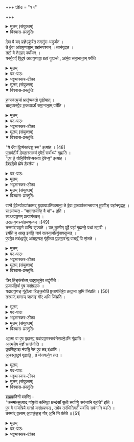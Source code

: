 +++
title = "११"

+++

<details><summary>मूलम् (संयुक्तम्)</summary>

दे॒वा वै यद्य॒ज्ञेऽकु॑र्वत॒ तदसु॑रा अकुर्वत॒ ते दे॒वा आ॑ग्रय॒णाग्रा॒न्ग्रहा॑नपश्य॒न्तान॑गृह्णत॒ ततो॒ वै तेऽग्र॒म्पर्या॑य॒न्यस्यै॒वव्ँवि॒दुष॑ आग्रय॒णाग्रा॒ ग्रहा॑ गृ॒ह्यन्तेऽग्र॑मे॒व स॑मा॒नाना॒म्पर्ये॑ति
</details>

<details open><summary>विश्वास-प्रस्तुतिः</summary>

दे॒वा वै यद् य॒ज्ञेऽकु॑र्वत॒ तदसु॑रा अकुर्वत ।  
ते दे॒वा आ॑ग्रय॒णाग्रा॒न् ग्रहा॑नपश्यन् । तान॑गृह्णत ।   
ततो॒ वै तेऽग्र॒म् पर्या॑यन् ।  
यस्यै॒वव्ँ वि॒दुष॑ आग्रय॒णाग्रा॒ ग्रहा॑ गृ॒ह्यन्ते , ऽग्र॑मे॒व स॑मा॒नाना॒म् पर्ये॑ति ।  
</details>

<details><summary>मूलम्</summary>

दे॒वा वै यद् य॒ज्ञेऽकु॑र्वत॒ तदसु॑रा अकुर्वत ।  
ते दे॒वा आ॑ग्रय॒णाग्रा॒न् ग्रहा॑नपश्यन् । तान॑गृह्णत ।   
ततो॒ वै तेऽग्र॒म् पर्या॑यन् ।  
यस्यै॒वव्ँ वि॒दुष॑ आग्रय॒णाग्रा॒ ग्रहा॑ गृ॒ह्यन्ते , ऽग्र॑मे॒व स॑मा॒नाना॒म् पर्ये॑ति ।  
</details>

<details><summary>पद-पाठः</summary>

दे॒वाः । वै । यत् । य॒ज्ञे । अकु॑र्वत । तत् । असु॑राः । अ॒कु॒र्व॒त॒ ।   
ते । दे॒वाः । आ॒ग्र॒य॒णाग्रा॒नित्या॑ग्रय॒ण-अ॒ग्रा॒न् । ग्रहान्॑ । अ॒प॒श्य॒न् ।
तान् । अ॒गृ॒ह्ण॒त॒ ।   
ततः॑ । वै । ते । अग्र॑म् । परीति॑ । आ॒य॒न् ।   
यस्य॑ । ए॒वम् । वि॒दुषः॑ । आ॒ग्र॒य॒णाग्रा॒ इत्या॑ग्रय॒ण-अ॒ग्राः॒ । ग्रहाः॑ । गृ॒ह्यन्ते॑ । अग्र॑म् । ए॒व । स॒मा॒नाना॑म् । परीति॑ । ए॒ति॒ ।   
</details>

<details><summary>भट्टभास्कर-टीका</summary>

1देवा वा इत्यादि ॥ असुरा द्यावापृथिव्यसुवः(?) ते देवा आग्रयाणाग्रान् आग्रयणप्रथमान् ग्रहान् अपश्यन् तांश्चागृह्णन् । ततस्ते अग्रं प्राप्ताः । यस्यैवमित्यादि । गतम् ॥
</details>

<details><summary>मूलम् (संयुक्तम्)</summary>

रु॒ग्णव॑त्य॒र्चा भ्रातृ॑व्यवतो गृह्णीया॒द्भ्रातृ॑व्यस्यै॒व रु॒क्त्वाऽग्रँ॑ समा॒नाना॒म्पर्ये॑ति॒
</details>

<details open><summary>विश्वास-प्रस्तुतिः</summary>

रु॒ग्णव॑त्य॒र्चा भ्रातृ॑व्यवतो गृह्णीयात् ।  
भ्रातृ॑व्यस्यै॒व रु॒क्त्वाऽग्रँ॑ समा॒नाना॒म् पर्ये॑ति ।  
</details>

<details><summary>मूलम्</summary>

रु॒ग्णव॑त्य॒र्चा भ्रातृ॑व्यवतो गृह्णीयात् ।  
भ्रातृ॑व्यस्यै॒व रु॒क्त्वाऽग्रँ॑ समा॒नाना॒म् पर्ये॑ति ।  
</details>
<details><summary>पद-पाठः</summary>


रु॒ग्णव॒त्येति॑ रु॒ग्ण-व॒त्या॒ । ऋ॒चा । भ्रातृ॑व्यवत॒ इति॒ भ्रातृ॑व्य-व॒तः॒ । गृ॒ह्णी॒या॒त् ।   
भ्रातृ॑व्यस्य । ए॒व । रु॒क्त्वा । अग्र॑म् । स॒मा॒नाना॑म् । परीति॑ । ए॒ति॒ ।   
</details>

<details><summary>भट्टभास्कर-टीका</summary>

2रुग्णवत्येति ॥ 'त्रिंशत्त्रयश्च' इत्यनया । रोगो रुग्णं रुजिधात्वर्थः, 'ओदितश्च' इति निष्ठानत्वम् । भ्रातृव्यस्यैव । 'रुजार्थानाम्' इति षष्ठी ॥
</details>

<details><summary>मूलम् (संयुक्तम्)</summary>

ये दे॑वा दि॒व्येका॑दश॒ स्थेत्या॑ह [48]  
ए॒ताव॑ती॒र्वै दे॒वता॒स्ताभ्य॑ ए॒वैनँ॒ सर्वा॑भ्यो गृह्णात्ये॒ष ते॒ योनि॒र्विश्वे॑भ्यस्त्वा दे॒वेभ्य॒ इत्या॑ह वैश्वदे॒वो ह्ये॑ष दे॒वत॑या॒
</details>

<details open><summary>विश्वास-प्रस्तुतिः</summary>

"ये दे॑वा दि॒व्येका॑दश॒ स्थ" इत्या॑ह । [48]  
ए॒ताव॑ती॒र्वै दे॒वता॒स्ताभ्य॑ ए॒वैनँ॒ सर्वा॑भ्यो गृह्णाति ।  
"ए॒ष ते॒ योनि॒र्विश्वे॑भ्यस्त्वा दे॒वेभ्य॒" इत्या॑ह ।  
वै॒श्व॒दे॒वो ह्ये॑ष दे॒वत॑या ।  
</details>

<details><summary>पद-पाठः</summary>

ये । दे॒वाः॒ । दि॒वि । एका॑दश । स्थ । इति॑ । आ॒ह॒ । [48]  
ए॒ताव॑तीः । वै । दे॒वताः॑ । ताभ्यः॑ । ए॒व । ए॒न॒म् । सर्वा॑भ्यः । गृ॒ह्णा॒ति॒ ।   
ए॒षः । ते॒ । योनिः॑ । विश्वे॑भ्यः । त्वा॒ । दे॒वेभ्यः॑ । इति॑ । आ॒ह॒ ।
वै॒श्व॒दे॒व इति॑ वैश्व-दे॒वः । हि । ए॒षः । दे॒वत॑या ।   
</details>

<details><summary>मूलम्</summary>

"ये दे॑वा दि॒व्येका॑दश॒ स्थ" इत्या॑ह । [48]  
ए॒ताव॑ती॒र्वै दे॒वता॒स्ताभ्य॑ ए॒वैनँ॒ सर्वा॑भ्यो गृह्णाति ।  
"ए॒ष ते॒ योनि॒र्विश्वे॑भ्यस्त्वा दे॒वेभ्य॒" इत्या॑ह ।  
वै॒श्व॒दे॒वो ह्ये॑ष दे॒वत॑या ।  
</details>

<details><summary>भट्टभास्कर-टीका</summary>

3ये देवा इति ग्रहणमन्त्रः ॥ एतावतीर्वा इत्यादि । गतम् ॥+++(सम्पादकटिप्पनी - विस्तृतं व्याख्यानमन्यत्र मृग्यम् ।)+++
</details>

<details><summary>मूलम् (संयुक्तम्)</summary>

वाग्वै दे॒वेभ्योऽपा॑क्रामद्य॒ज्ञायाऽति॑ष्ठमाना॒ ते दे॒वा वा॒च्यप॑क्रान्तायान्तू॒ष्णीङ्ग्रहा॑नगृह्णत॒ साऽम॑न्यत॒ वाग॒न्तर्य॑न्ति॒ वै मेति॒ साग्र॑य॒णम्प्रत्याग॑च्छ॒त्तदा॑ग्रय॒णस्या॑ग्रयण॒त्वम् [49]  
तस्मा॑दाग्रय॒णे वाग्वि सृ॑ज्यते॒ यत्तू॒ष्णीम्पूर्वे॒ ग्रहा॑ गृ॒ह्यन्ते॒ यथा॑ त्सा॒रीय॑ति म॒ आख॒ इय॑ति॒ नाप॑ रात्स्या॒मीत्यु॑पावसृ॒जत्ये॒वमे॒व तद॑ध्व॒र्युरा॑ग्रय॒णङ्गृ॑ही॒त्वा य॒ज्ञमा॒रभ्य॒ वाचव्ँ॒वि सृ॑जते॒
</details>

<details open><summary>विश्वास-प्रस्तुतिः</summary>

वाग्वै दे॒वेभ्योऽपा॑क्रामद् य॒ज्ञायाऽति॑ष्ठमाना॒ ते दे॒वा वा॒च्यप॑क्रान्तायान् तू॒ष्णीङ् ग्रहा॑नगृह्णत॒ ।   
साऽम॑न्यत॒ - "वाग॒न्तर्य॑न्ति॒ वै मा॑"+ इति॑ ।  
साऽऽग्र॑य॒णम् प्रत्याग॑च्छत् ।  
तदा॑ग्रय॒णस्या॑ग्रयण॒त्वम् ।[49]  
तस्मा॑दाग्रय॒णे वाग्वि सृ॑ज्यते ।
यत् तू॒ष्णीम् पूर्वे॒ ग्रहा॑ गृ॒ह्यन्ते॒ यथा॑ त्सा॒री ।  
इय॑ति म॒ आख॒ इय॑ति॒ नाप॑ रात्स्या॒मीत्यु॑पावसृ॒जत् ।  
ए॒वमे॒व तद॑ध्व॒र्युर् आ॑ग्रय॒णङ् गृ॑ही॒त्वा य॒ज्ञमा॒रभ्य॒ वाचव्ँ॒ वि सृ॑जते ।  
</details>

<details><summary>मूलम्</summary>

वाग्वै दे॒वेभ्योऽपा॑क्रामद् य॒ज्ञायाऽति॑ष्ठमाना॒ ते दे॒वा वा॒च्यप॑क्रान्तायान् तू॒ष्णीङ् ग्रहा॑नगृह्णत॒ ।   
साऽम॑न्यत॒ - "वाग॒न्तर्य॑न्ति॒ वै मा॑"+ इति॑ ।  
साऽऽग्र॑य॒णम् प्रत्याग॑च्छत् ।  
तदा॑ग्रय॒णस्या॑ग्रयण॒त्वम् ।[49]  
तस्मा॑दाग्रय॒णे वाग्वि सृ॑ज्यते ।
यत् तू॒ष्णीम् पूर्वे॒ ग्रहा॑ गृ॒ह्यन्ते॒ यथा॑ त्सा॒री ।  
इय॑ति म॒ आख॒ इय॑ति॒ नाप॑ रात्स्या॒मीत्यु॑पावसृ॒जत् ।  
ए॒वमे॒व तद॑ध्व॒र्युर् आ॑ग्रय॒णङ् गृ॑ही॒त्वा य॒ज्ञमा॒रभ्य॒ वाचव्ँ॒ वि सृ॑जते ।  
</details>

<details><summary>पद-पाठः</summary>

वाक् । वै । दे॒वेभ्यः॑ । अपेति॑ । अ॒क्रा॒म॒त् । य॒ज्ञाय॑ । अति॑ष्ठमाना । ते । दे॒वाः । वा॒चि । अप॑क्रान्ताया॒मित्यप॑-क्रा॒न्ता॒या॒म् । तू॒ष्णीम् । ग्रहान्॑ । अ॒गृ॒ह्ण॒त॒ । सा । अ॒म॒न्य॒त॒ । वाक् । अ॒न्तः । य॒न्ति॒ । वै । मा॒ । इति॑ । सा । आ॒ग्र॒य॒णम् । प्रति॑ । एति॑ । अ॒ग॒च्छ॒त् ।   
तत् । आ॒ग्र॒य॒णस्य॑ । आ॒ग्र॒य॒ण॒त्वमित्या॑ग्रयण-त्वम् । [49]  
तस्मा॑त् । आ॒ग्र॒य॒णे । वाक् । वीति॑ । सृ॒ज्य॒ते॒ ।   
यत् । तू॒ष्णीम् । पूर्वे॑ । ग्रहाः॑ । गृ॒ह्यन्ते॑ । यथा॑ । त्सा॒री ।
इय॑ति । मे॒ । आखः॑ । इय॑ति । न । अपेति॑ । रा॒त्स्या॒मि॒ । इति॑ । उ॒पा॒व॒सृ॒जतीत्यु॑प-अ॒व॒सृ॒जति॑ ।   
ए॒वम् । ए॒व । तत् । अ॒ध्व॒र्युः । आ॒ग्र॒य॒णम् । गृ॒ही॒त्वा । य॒ज्ञम् । आ॒रभ्येत्या॑-रभ्य॑ । वाच॑म् । वीति॑ । सृ॒ज॒ते॒ ।   
</details>

<details><summary>भट्टभास्कर-टीका</summary>

4वाग्वा इत्यादि ॥ यज्ञार्थमात्मानमप्रकाशयन्ती अप्रकाशनार्थं देवेभ्योपाक्रामत् । अथ देवा वाच्यपक्रान्तायामपगतायां वागभावात्तूष्णीमुपांशु ग्रहान् अगृह्णत मन्त्राम्नानसामर्थ्यात् सवनीय लक्षणवागभावोपि विवक्षितः विकल्पस्यावार्यत्वात् । अथ सा वागमन्यत - अन्तर्यन्ति अन्तरिता त्यक्तां कुर्वन्ति मां देवा इति । अथ तथा मन्यमाना वागाग्रयणं प्रत्यागच्छत् । तस्मादद्यत्वेऽपि आग्रयणग्रहाणानन्तरं वाग्विसृज्यते यस्मात्पूर्वे ग्रहास्तूष्णीं गृह्यन्ते तदानीं वाग्विसृज्यते एतावन्तं कालं धारयित्वा अस्मिन् काले यद्विसर्जनं वाचः तत्र लौकिकं निदर्शनं दर्शयति - यथेत्यादि । त्सरी छद्मगतिः व्याधः । त्सर छद्मगतौ, ताच्छीलिको णिनिः स यथा इयति एतावत्यवकाशे मे मम आखः आखननीयो लक्ष्यस्थितिः। 'डो वक्तव्यः' इति डः । तस्मादवकाशे न अपरात्स्यामि नापराधी स्यां विसर्जनविषयाविषयविवेके अवधारणवागेवमुपावमृजति विमुञ्चति । एवमेव खलु तत् । किम्? यदाग्रयणं गृहीत्वा यज्ञमारभ्य प्रस्तुत्य वाचं विसृजते वाचो धारणविसर्जनविषयविवेकवानेतावन्तं कालं धारयित्वा इदानीं विसृजतीति । केचिदाहुः - असारी आखुग्राही आखुराखुरिति ॥
</details>

<details><summary>मूलम् (संयुक्तम्)</summary>

त्रिर्हिङ्क॑रोत्युद्गा॒तॄने॒व तद्वृ॑णीते प्र॒जाप॑ति॒र्वा ए॒ष यदा॑ग्रय॒णो यदा॑ग्रय॒णङ्गृ॑ही॒त्वा हि॑ङ्क॒रोति॑ प्र॒जाप॑तिरे॒व [50]  
तत्प्र॒जा अ॒भि जि॑घ्रति॒ तस्मा॑द्व॒त्सञ्जा॒तङ्गौर॒भि जि॑घ्रत्य्
</details>

<details open><summary>विश्वास-प्रस्तुतिः</summary>

त्रिर् हिङ्क॑रोत्य् उद्गा॒तॄने॒व तद्वृ॑णीते ।  
प्र॒जाप॑ति॒र्वा ए॒ष यदा॑ग्रय॒णः ।  
यदा॑ग्रय॒णङ् गृ॑ही॒त्वा हि॑ङ्क॒रोति॑ प्र॒जाप॑तिरे॒व तत्प्र॒जा अ॒भि जि॑घ्रति । [50]  
तस्मा॑द् व॒त्सञ् जा॒तङ् गौर् अ॒भि जि॑घ्रति ।  
</details>

<details><summary>मूलम्</summary>

त्रिर् हिङ्क॑रोत्य् उद्गा॒तॄने॒व तद्वृ॑णीते ।  
प्र॒जाप॑ति॒र्वा ए॒ष यदा॑ग्रय॒णः ।  
यदा॑ग्रय॒णङ् गृ॑ही॒त्वा हि॑ङ्क॒रोति॑ प्र॒जाप॑तिरे॒व तत्प्र॒जा अ॒भि जि॑घ्रति । [50]  
तस्मा॑द् व॒त्सञ् जा॒तङ् गौर् अ॒भि जि॑घ्रति ।  
</details>

<details><summary>पद-पाठः</summary>

त्रिः । हिम् । क॒रो॒ति॒ । उ॒द्गा॒तृनित्यु॑त्-गा॒तृन् । ए॒व । तत् । वृ॒णी॒ते॒ ।   
प्र॒जाप॑ति॒रिति॑ प्र॒जा-प॒तिः॒ । वै । ए॒षः । यत् । आ॒ग्र॒य॒णः । यत् । आ॒ग्र॒य॒णम् । गृ॒ही॒त्वा । हि॒ङ्क॒रोतीति॑ हिम्-क॒रोति॑ । प्र॒जाप॑ति॒रिति॑ प्र॒जा-प॒तिः॒ । ए॒व । [50]  
तत् । प्र॒जा इति॑ प्र-जाः । अ॒भीति॑ । जि॒घ्र॒ति॒ ।   
तस्मा॑त् । व॒त्सम् । जा॒तम् । गौः । अ॒भीति॑ । जि॒घ्र॒ति॒ ।
</details>


<details><summary>भट्टभास्कर-टीका</summary>

5त्रिरित्यादि ॥ हिंकारस्य कनीयस्त्वात् उद्गात्रा सारस्वती कृता भवति । प्रजापतिरित्यादि । अभिघ्राणं मूर्ध्नि घ्राणम् । प्रजापतिर्भूत्वा गौरिव वत्सं मूर्ध्नि प्रजा जिघ्रति । तस्मादित्यादि । गतम् ॥
</details>

<details><summary>मूलम् (संयुक्तम्)</summary>

आ॒त्मा वा ए॒ष य॒ज्ञस्य॒ यदा॑ग्रय॒णस्सव॑नेसवने॒ऽभि गृ॑ह्णात्या॒त्मन्ने॒व य॒ज्ञँ सन्त॑नोत्यु॒परि॑ष्टा॒दा न॑यति॒ रेत॑ ए॒व तद्द॑धात्य॒धस्ता॒दुप॑ गृह्णाति॒ प्र ज॑नयत्ये॒व तद्
</details>

<details open><summary>विश्वास-प्रस्तुतिः</summary>

आ॒त्मा वा ए॒ष य॒ज्ञस्य॒ यदा॑ग्रय॒णस्सव॑नेसवने॒ऽभि गृ॑ह्णाति ।  
आ॒त्मन्ने॒व य॒ज्ञँ सन्त॑नोति ।  
उ॒परि॑ष्टा॒दा न॑यति॒ रेत॑ ए॒व तद् द॑धाति ।  
अ॒धस्ता॒दुप॑ गृह्णाति॒ , प्र ज॑नयत्ये॒व तत् ।  
</details>

<details><summary>मूलम्</summary>

आ॒त्मा वा ए॒ष य॒ज्ञस्य॒ यदा॑ग्रय॒णस्सव॑नेसवने॒ऽभि गृ॑ह्णाति ।  
आ॒त्मन्ने॒व य॒ज्ञँ सन्त॑नोति ।  
उ॒परि॑ष्टा॒दा न॑यति॒ रेत॑ ए॒व तद् द॑धाति ।  
अ॒धस्ता॒दुप॑ गृह्णाति॒ , प्र ज॑नयत्ये॒व तत् ।  
</details>

<details><summary>पद-पाठः</summary>

आ॒त्मा । वै । ए॒षः । य॒ज्ञस्य॑ । यत् । आ॒ग्र॒य॒णः । सव॑नेसवन॒ इति॒ सव॑ने-स॒व॒ने॒ । अ॒भीति॑ । गृ॒ह्णा॒ति॒ । आ॒त्मन् । ए॒व । य॒ज्ञम् । समिति॑ । त॒नो॒ति॒ ।   
उ॒परि॑ष्टात् । एति॑ । न॒य॒ति॒ । रेतः॑ । ए॒व । तत् । द॒धा॒ति॒ ।   
अ॒धस्ता॑त् । उपेति॑ । गृ॒ह्णा॒ति॒ । प्रेति॑ । ज॒न॒य॒ति॒ । ए॒व । तत् ।   
</details>

<details><summary>भट्टभास्कर-टीका</summary>

6आत्मा वा इत्यादि ॥ आत्मनि यज्ञमविच्छिन्नं करोति । सवनत्रयव्याप्त्या आत्मवत्तया यज्ञमविच्छिन्नं करोति । उपरिष्टादित्यादि । दशापवित्रस्योपरि सोममानयति तेन रेत एव दधाति रेत एव सिक्तं भवति । अधस्ताद्दशापवित्रस्य स्रवन्तीं धारामुपगृह्णाति सामीप्येन गृह्णाति तेन निहितं रेतः प्रजनयति प्रजात्वेन परिणतं करोति ॥
</details>

<details><summary>मूलम् (संयुक्तम्)</summary>

ब्र॑ह्मवा॒दिनो॑ वदन्ति॒ कस्मा॑त्स॒त्याद्गा॑य॒त्री कनि॑ष्ठा॒ छन्द॑साँ स॒ती सर्वा॑णि॒ सव॑नानि वह॒तीत्ये॒ष वै गा॑यत्रि॒यै व॒त्सो यदा॑ग्रय॒णस्तमे॒व तद॑भिनि॒वर्तँ॒ सर्वा॑णि॒ सव॑नानि वहति॒ तस्मा॑द्व॒त्सम॒पाकृ॑त॒ङ्गौर॒भि नि व॑र्तते ॥ [51]  
</details>

<details open><summary>विश्वास-प्रस्तुतिः</summary>

ब्र॒ह्म॒वा॒दिनो॑ वदन्ति॒ -  
"कस्मा॑त्स॒त्याद् गा॑य॒त्री कनि॑ष्ठा॒ छन्द॑साँ स॒ती सर्वा॑णि॒ सव॑नानि वह॒ति" इति॑ ।  
ए॒ष वै गा॑यत्रि॒यै व॒त्सो यदा॑ग्रय॒णस् , तमे॒व तद॑भिनि॒वर्तँ॒ सर्वा॑णि॒ सव॑नानि वहति ।  
तस्मा॑द् व॒त्सम् अ॒पाकृ॑त॒ङ् गौर् अ॒भि नि व॑र्तते ॥ [51]  
</details>

<details><summary>मूलम्</summary>

ब्र॒ह्म॒वा॒दिनो॑ वदन्ति॒ -  
"कस्मा॑त्स॒त्याद् गा॑य॒त्री कनि॑ष्ठा॒ छन्द॑साँ स॒ती सर्वा॑णि॒ सव॑नानि वह॒ति" इति॑ ।  
ए॒ष वै गा॑यत्रि॒यै व॒त्सो यदा॑ग्रय॒णस् , तमे॒व तद॑भिनि॒वर्तँ॒ सर्वा॑णि॒ सव॑नानि वहति ।  
तस्मा॑द् व॒त्सम् अ॒पाकृ॑त॒ङ् गौर् अ॒भि नि व॑र्तते ॥ [51]  
</details>

<details><summary>पद-पाठः</summary>

ब्र॒ह्म॒वा॒दिन॒ इति॑ ब्रह्म-वा॒दिनः॑ । व॒द॒न्ति॒ ।   

कस्मा॑त् । स॒त्यात् । गा॒य॒त्री । कनि॑ष्ठा । छन्द॑साम् । स॒ती । सर्वा॑णि । सव॑नानि । व॒ह॒ति॒ । इति॑ ।   

ए॒षः । वै । गा॒य॒त्रि॒यै । व॒त्सः । यत् । आ॒ग्र॒य॒णः । तम् । ए॒व । तत् । अ॒भि॒नि॒वर्त॒मित्य॑भि-नि॒वर्त॑म् । सर्वा॑णि । सव॑नानि । व॒ह॒ति॒ ।   

तस्मा॑त् । व॒त्सम् । अ॒पाकृ॑त॒मित्य॑प-आकृ॑तम् । गौः । अ॒भि । नीति॑ । व॒र्त॒ते॒ ॥ [51]  
</details>

<details><summary>भट्टभास्कर-टीका</summary>

7ब्रह्मवादिन इत्यादि ॥ कनिष्ठा अल्पतमा सर्वाणि सवनानि प्राप्य वर्तते । उत्तरं - एष इत्यादि । आग्रयण एव गायत्र्या वत्सस्थानीयः । तस्मात्तमाग्रयणमेवाभिनिवृत्तं अभिनिर्वृत्याभिनिर्वृत्य आभिमुख्येन निवृत्तमाना सर्वेषु व्याप्रियते तस्य सर्वेषु सवनेषु गृह्यमाणत्वात् । वत्समभिनिवर्तमानेव आयाति । तदेवाह - तस्मादिति । तस्मादद्यत्वेऽपि वत्समपाकृतं मातृसकाशादपनीतं सा गौरभिनिवर्तते स यत्रयत्र नीयते तत्रतत्राभिनिवर्तते आभिमुख्येन वर्तते ॥

इति श्रीभट्टभास्करमिश्रविरचिते ज्ञानयज्ञाख्ये यजुर्वेदभाष्ये षष्ठे काण्डे चतुर्थे प्रश्ने एकादशोनुवाकः ॥

प्रश्नश्च समाप्तः ॥  

</details>